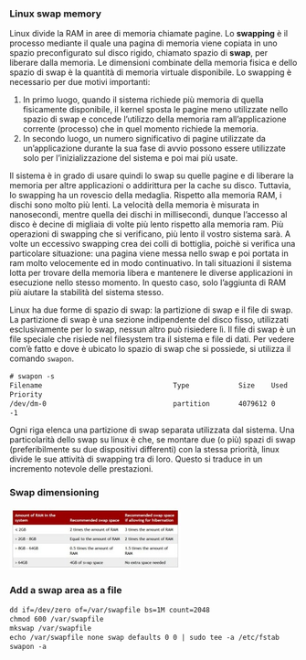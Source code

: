 ### Linux swap memory
Linux divide la RAM in aree di memoria chiamate pagine. Lo **swapping** è il processo mediante il quale una pagina di memoria viene copiata in uno spazio preconfigurato sul disco rigido, chiamato spazio di **swap**, per liberare dalla memoria. Le dimensioni combinate della memoria fisica e dello spazio di swap è la quantità di memoria virtuale disponibile. Lo swapping è necessario per due motivi importanti:

1. In primo luogo, quando il sistema richiede più memoria di quella fisicamente disponibile, il kernel sposta le pagine meno utilizzate nello spazio di swap e concede l’utilizzo della memoria ram all’applicazione corrente (processo) che in quel momento richiede la memoria.
2. In secondo luogo, un numero significativo di pagine utilizzate da un’applicazione durante la sua fase di avvio possono essere utilizzate solo per l’inizializzazione del sistema e poi mai più usate.

Il sistema è in grado di usare quindi lo swap su quelle pagine e di liberare la memoria per altre applicazioni o addirittura per la cache su disco. Tuttavia, lo swapping ha un rovescio della medaglia. Rispetto alla memoria RAM, i dischi sono molto più lenti. La velocità della memoria è misurata in nanosecondi, mentre quella dei dischi in millisecondi, dunque l’accesso al disco è decine di migliaia di volte più lento rispetto alla memoria ram. Più operazioni di swapping che si verificano, più lento il vostro sistema sarà. A volte un eccessivo swapping crea dei colli di bottiglia, poichè si verifica una particolare situazione: una pagina viene messa nello swap e poi portata in ram molto velocemente ed in modo continuativo. In tali situazioni il sistema lotta per trovare della memoria libera e mantenere le diverse applicazioni in esecuzione nello stesso momento. In questo caso, solo l’aggiunta di RAM più aiutare la stabilità del sistema stesso.

Linux ha due forme di spazio di swap: la partizione di swap e il file di swap. La partizione di swap è una sezione indipendente del disco fisso, utilizzati esclusivamente per lo swap, nessun altro può risiedere lì. Il file di swap è un file speciale che risiede nel filesystem tra il sistema e file di dati. Per vedere com’è fatto e dove è ubicato lo spazio di swap che si possiede, si utilizza il comando ``swapon``.

```
# swapon -s
Filename                                Type            Size    Used    Priority
/dev/dm-0                               partition       4079612 0       -1
```

Ogni riga elenca una partizione di swap separata utilizzata dal sistema. Una particolarità dello swap su linux è che, se montare due (o più) spazi di swap (preferibilmente su due dispositivi differenti) con la stessa priorità, linux divide le sue attività di swapping tra di loro. Questo si traduce in un incremento notevole delle prestazioni.

### Swap dimensioning

![](../img/swap.jpg?raw=true)

### Add a swap area as a file
```
dd if=/dev/zero of=/var/swapfile bs=1M count=2048
chmod 600 /var/swapfile
mkswap /var/swapfile
echo /var/swapfile none swap defaults 0 0 | sudo tee -a /etc/fstab
swapon -a
```

